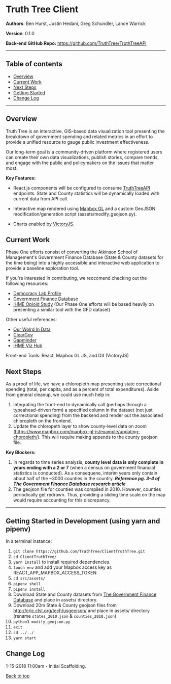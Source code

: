 <a id="top"></a>

# Truth Tree Client

**Authors**: Ben Hurst, Justin Hedani, Greg Schundler, Lance Warrick

**Version**: 0.1.0


**Back-end GitHub Repo:** 
https://github.com/TruthTree/TruthTreeAPI
___

## Table of contents

* [Overview](#overview)
* [Current Work](#current-work)
* [Next Steps](#next-steps)
* [Getting Started](#getting-started)
* [Change Log](#change-log)

___

<a id="overview"></a>

## Overview

Truth Tree is an interactive, GIS-based data visualization tool presenting the breakdown of government spending and related metrics in an effort to provide a unified resource to gauge public investment effectiveness.

Our long-term goal is a community-driven platform where registered users can create their own data visualizations, publish stories, compare trends, and engage with the public and policymakers on the issues that matter most.

**Key Features:**

* React.js components will be configured to consume [TruthTreeAPI](https://github.com/TruthTree/TruthTreeAPI) endpoints. State and County statistics will be dynamically loaded with current data from API call.

* Interactive map rendered using [Mapbox GL](https://www.mapbox.com/mapbox-gl-js/api/) and a custom GeoJSON modification/generation script (assets/modify_geojson.py).

* Charts enabled by [VictoryJS](https://formidable.com/open-source/victory/).

<a id="current-work"></a>

## Current Work

Phase One efforts consist of converting the Atkinson School of Management's Government Finance Database (State & County datasets for the time being) into a highly accessible and interactive web application to provide a baseline exploration tool.

If you're interested in contributing, we reccomend checking out the following resources:
- [Democracy Lab Profile](https://www.democracylab.org/index/?section=AboutProject&id=69)
- [Government Finance Database](http://willamette.edu/mba/research-impact/public-datasets/index.html)
- [IHME Opioid Study](https://github.com/benbenbuhben/client_opioid_study) (Our Phase One efforts will be based heavily on presenting a similar tool with the GFD dataset)

Other useful references:
- [Our Wolrd In Data](https://ourworldindata.org/)
- [ClearGov](https://www.cleargov.com/)
- [Gapminder](https://www.gapminder.org/tools/#$state$time$value=2018;;&chart-type=bubbles)
- [IHME Viz Hub](https://vizhub.healthdata.org/gbd-compare/)

Front-end Tools: React, Mapbox GL JS, and D3 (VictoryJS)

<a id="next-steps"></a>

## Next Steps

As a proof of life, we have a chloropleth map presenting state correctional spending (total, per capita, and as a percent of total expenditures). Aside from general cleanup, we could use much help in: 

1. Integrating the front-end to dynamically call (perhaps through a typeahead-driven form) a specified column in the dataset (not just correctional spending) from the backend and render out the associated chloropleth on the frontend. 
2. Update the chloropeth layer to show county-level data on zoom (https://www.mapbox.com/mapbox-gl-js/example/updating-choropleth/). This will require making appends to the county geojson file.

**Key Blockers:**
1. In regards to time series analysis, **county level data is only complete in years ending with a 2 or 7** (when a census on government financial statistics is conducted). As a consequene, interim years only contain about half of the ~3000 counties in the country. ***Reference pg. 3-4 of The Government Finance Database research article***
2. The geojson file for counties was compiled in 2010. However, counties periodically get redrawn. Thus, providing a sliding time scale on the map would require accounting for this discrepancy.
___

<a id="getting-started"></a>

## Getting Started in Development (using yarn and pipenv)

In a terminal instance:

1. ```git clone https://github.com/TruthTree/ClientTruthTree.git```
2. ```cd ClientTruthTree/```
3. ```yarn install``` to install required dependencies.
4. ```touch env``` and add your Mapbox access key as REACT_APP_MAPBOX_ACCESS_TOKEN.
5. ```cd src/assets/```
6. ```pipenv shell```
7. ```pipenv install```
8. Download State and County datasets from [The Government Finance Database](http://willamette.edu/mba/research-impact/public-datasets/index.html) and place in assets/ directory.
9. Download 20m State & County geojson files from http://eric.clst.org/tech/usgeojson/ and place in assets/ directory (rename ```states_2010.json``` & ```counties_2010.json```)
10. ```python3 modify_geojson.py```
11. ```exit```
12. ```cd ../../```
13. ```yarn start```

<a id="change-log"></a> 

## Change Log

1-15-2018 11:00am - Initial Scaffolding.


[Back to top](#top)
